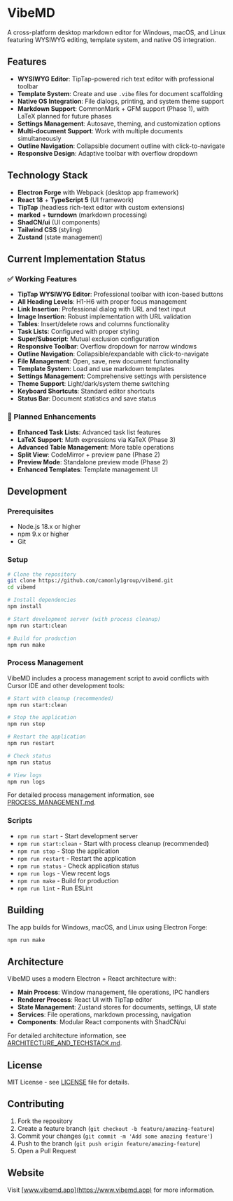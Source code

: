 # VibeMD

A cross-platform desktop markdown editor for Windows, macOS, and Linux featuring WYSIWYG editing, template system, and native OS integration.

## Features

- **WYSIWYG Editor**: TipTap-powered rich text editor with professional toolbar
- **Template System**: Create and use `.vibe` files for document scaffolding
- **Native OS Integration**: File dialogs, printing, and system theme support
- **Markdown Support**: CommonMark + GFM support (Phase 1), with LaTeX planned for future phases
- **Settings Management**: Autosave, theming, and customization options
- **Multi-document Support**: Work with multiple documents simultaneously
- **Outline Navigation**: Collapsible document outline with click-to-navigate
- **Responsive Design**: Adaptive toolbar with overflow dropdown

## Technology Stack

- **Electron Forge** with Webpack (desktop app framework)
- **React 18** + **TypeScript 5** (UI framework)
- **TipTap** (headless rich-text editor with custom extensions)
- **marked** + **turndown** (markdown processing)
- **ShadCN/ui** (UI components)
- **Tailwind CSS** (styling)
- **Zustand** (state management)

## Current Implementation Status

### ✅ Working Features
- **TipTap WYSIWYG Editor**: Professional toolbar with icon-based buttons
- **All Heading Levels**: H1-H6 with proper focus management
- **Link Insertion**: Professional dialog with URL and text input
- **Image Insertion**: Robust implementation with URL validation
- **Tables**: Insert/delete rows and columns functionality
- **Task Lists**: Configured with proper styling
- **Super/Subscript**: Mutual exclusion configuration
- **Responsive Toolbar**: Overflow dropdown for narrow windows
- **Outline Navigation**: Collapsible/expandable with click-to-navigate
- **File Management**: Open, save, new document functionality
- **Template System**: Load and use markdown templates
- **Settings Management**: Comprehensive settings with persistence
- **Theme Support**: Light/dark/system theme switching
- **Keyboard Shortcuts**: Standard editor shortcuts
- **Status Bar**: Document statistics and save status

### 🔄 Planned Enhancements
- **Enhanced Task Lists**: Advanced task list features
- **LaTeX Support**: Math expressions via KaTeX (Phase 3)
- **Advanced Table Management**: More table operations
- **Split View**: CodeMirror + preview pane (Phase 2)
- **Preview Mode**: Standalone preview mode (Phase 2)
- **Enhanced Templates**: Template management UI

## Development

### Prerequisites

- Node.js 18.x or higher
- npm 9.x or higher
- Git

### Setup

```bash
# Clone the repository
git clone https://github.com/camonly1group/vibemd.git
cd vibemd

# Install dependencies
npm install

# Start development server (with process cleanup)
npm run start:clean

# Build for production
npm run make
```

### Process Management

VibeMD includes a process management script to avoid conflicts with Cursor IDE and other development tools:

```bash
# Start with cleanup (recommended)
npm run start:clean

# Stop the application
npm run stop

# Restart the application
npm run restart

# Check status
npm run status

# View logs
npm run logs
```

For detailed process management information, see [PROCESS_MANAGEMENT.md](./PROCESS_MANAGEMENT.md).

### Scripts

- `npm run start` - Start development server
- `npm run start:clean` - Start with process cleanup (recommended)
- `npm run stop` - Stop the application
- `npm run restart` - Restart the application
- `npm run status` - Check application status
- `npm run logs` - View recent logs
- `npm run make` - Build for production
- `npm run lint` - Run ESLint

## Building

The app builds for Windows, macOS, and Linux using Electron Forge:

```bash
npm run make
```

## Architecture

VibeMD uses a modern Electron + React architecture with:

- **Main Process**: Window management, file operations, IPC handlers
- **Renderer Process**: React UI with TipTap editor
- **State Management**: Zustand stores for documents, settings, UI state
- **Services**: File operations, markdown processing, navigation
- **Components**: Modular React components with ShadCN/ui

For detailed architecture information, see [ARCHITECTURE_AND_TECHSTACK.md](./docs/ARCHITECTURE_AND_TECHSTACK.md).

## License

MIT License - see [LICENSE](LICENSE) file for details.

## Contributing

1. Fork the repository
2. Create a feature branch (`git checkout -b feature/amazing-feature`)
3. Commit your changes (`git commit -m 'Add some amazing feature'`)
4. Push to the branch (`git push origin feature/amazing-feature`)
5. Open a Pull Request

## Website

Visit [www.vibemd.app](https://www.vibemd.app) for more information.
